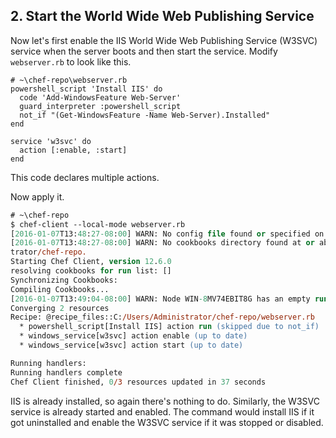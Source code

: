 ## 2. Start the World Wide Web Publishing Service

Now let's first enable the IIS World Wide Web Publishing Service (W3SVC) service when the server boots and then start the service. Modify <code class="file-path">webserver.rb</code> to look like this.

```ruby-Win32
# ~\chef-repo\webserver.rb
powershell_script 'Install IIS' do
  code 'Add-WindowsFeature Web-Server'
  guard_interpreter :powershell_script
  not_if "(Get-WindowsFeature -Name Web-Server).Installed"
end

service 'w3svc' do
  action [:enable, :start]
end
```

This code declares multiple actions.

Now apply it.

```ps
# ~\chef-repo
$ chef-client --local-mode webserver.rb
[2016-01-07T13:48:27-08:00] WARN: No config file found or specified on command line, using command line options.
[2016-01-07T13:48:27-08:00] WARN: No cookbooks directory found at or above current directory.  Assuming C:/Users/Adminis
trator/chef-repo.
Starting Chef Client, version 12.6.0
resolving cookbooks for run list: []
Synchronizing Cookbooks:
Compiling Cookbooks...
[2016-01-07T13:49:04-08:00] WARN: Node WIN-8MV74EBIT8G has an empty run list.
Converging 2 resources
Recipe: @recipe_files::C:/Users/Administrator/chef-repo/webserver.rb
  * powershell_script[Install IIS] action run (skipped due to not_if)
  * windows_service[w3svc] action enable (up to date)
  * windows_service[w3svc] action start (up to date)

Running handlers:
Running handlers complete
Chef Client finished, 0/3 resources updated in 37 seconds
```

IIS is already installed, so again there's nothing to do. Similarly, the W3SVC service is already started and enabled. The command would install IIS if it got uninstalled and enable the W3SVC service if it was stopped or disabled.
